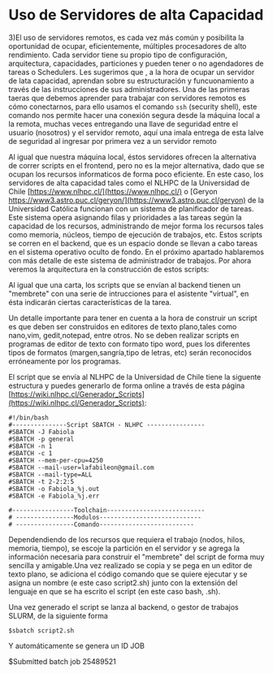 # Uso de Servidores de alta Capacidad


3)El uso de servidores remotos, es cada vez más común y posibilita la oportunidad de ocupar, eficientemente, múltiples procesadores de alto rendimiento. Cada servidor tiene su propio tipo de configuración, arquitectura, capacidades, particiones y pueden tener o no agendadores de tareas o Schedulers. Les sugerimos que , a la hora de ocupar un servidor de lata capacidad, aprendan sobre su estructuración y funcuonamiento a través de las instrucciones de sus administradores.
Una de las primeras taeras que debemos aprender para trabajar con servidores remotos es cómo conectarnos, para ello usamos el comando ```ssh``` (security shell), este comando nos permite hacer una conexión segura desde la máquina local a la remota, muchas veces entregando una llave de seguridad entre el usuario (nosotros) y el servidor remoto, aquí una imala entrega de esta lalve de seguridad al ingresar por primera vez a un servidor remoto

Al igual que nuestra máquina local, éstos servidores ofrecen la alternativa de correr scripts en el frontend, pero no es la mejor alternativa, dado que se ocupan los recursos informaticos de forma poco eficiente. En este caso, los servidores de alta capacidad tales como el NLHPC de la Universidad de Chile [https://www.nlhpc.cl/](https://www.nlhpc.cl/) o [Geryon https://www3.astro.puc.cl/geryon/](https://www3.astro.puc.cl/geryon) de la Universidad Católica funcionan con un sistema de planificador de tareas. Este sistema opera asignando filas y prioridades a las tareas según la capacidad de los recursos, administrando de mejor forma los recursos tales como memoria, núcleos, tiempo de ejecución de trabajos, etc. Estos scripts se corren en el backend, que es un espacio donde se llevan a cabo tareas en el sistema operativo oculto de fondo. En el próximo apartado hablaremos con más detalle de este sistema de administrador de trabajos. Por ahora veremos la arquitectura en la construcción de estos scripts: 

Al igual que una carta, los scripts que se envían al backend tienen un "membrete" con una serie de intrucciones para el asistente "virtual", en ésta indicarán ciertas características de la tarea. 

Un detalle importante para tener en cuenta a la hora de construir un script es que deben ser construidos en editores de texto plano,tales como nano,vim, gedit,notepad, entre otros. No se deben realizar scripts en programas de editor de texto con formato tipo word, pues los diferentes tipos de formatos (margen,sangría,tipo de letras, etc) serán reconocidos erróneamente por los programas. 

El script que se envía al NLHPC de la Universidad de Chile tiene la siguente estructura y puedes generarlo de forma online a través de esta página [https://wiki.nlhpc.cl/Generador_Scripts](https://wiki.nlhpc.cl/Generador_Scripts): 

```
#!/bin/bash
#---------------Script SBATCH - NLHPC ----------------
#SBATCH -J Fabiola
#SBATCH -p general
#SBATCH -n 1
#SBATCH -c 1
#SBATCH --mem-per-cpu=4250
#SBATCH --mail-user=lafabileon@gmail.com
#SBATCH --mail-type=ALL
#SBATCH -t 2-2:2:5
#SBATCH -o Fabiola_%j.out
#SBATCH -e Fabiola_%j.err

#-----------------Toolchain---------------------------
# ----------------Modulos----------------------------
# ----------------Comando--------------------------
```



Dependendiendo de los recursos que requiera el trabajo (nodos, hilos, memoria, tiempo), se escoje la partición en el servidor y se agrega la información necesaria para construir el "membrete" del script de forma muy sencilla y amigable.Una vez realizado se copia y se pega en un editor de texto plano, se adiciona el código comando que se quiere ejecutar y se asigna un nombre (e este caso script2.sh) junto con la extensión del lenguaje en que se ha escrito el script (en este caso bash, .sh). 

Una vez generado el script se lanza al backend, o  gestor de trabajos SLURM,  de la siguiente forma
```
$sbatch script2.sh
```

Y automáticamente se genera un ID JOB

$Submitted batch job 25489521
